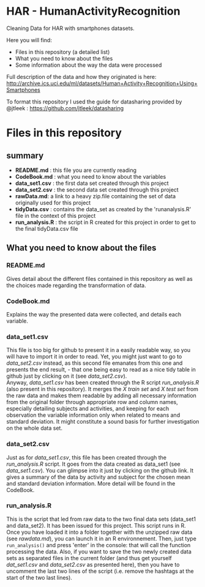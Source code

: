 # HAR - HumanActivityRecognition
Cleaning Data for HAR with smartphones datasets. 

Here you will find:
- Files in this repository (a detailed list)
- What you need to know about the files
- Some information about the way the data were processed

Full description of the data and how they originated is here:
http://archive.ics.uci.edu/ml/datasets/Human+Activity+Recognition+Using+Smartphones

To format this repository I used the guide for datasharing provided by @jtleek : https://github.com/jtleek/datasharing 

# Files in this repository

## summary
- **README.md** : this file you are currently reading
- **CodeBook.md** : what you need to know about the variables
- **data_set1.csv** : the first data set created through this project
- **data_set2.csv** : the second data set created through this project
- **rawData.md**: a link to a heavy zip.file containing the set of data originally used for this project 
- **tidyData.csv** : contains the  data_set as created by the 'runanalysis.R' file in the context of this project
- **run_analysis.R** : the script in R created for this project in order to get to the final tidyData.csv file 

## What you need to know about the files

### README.md
Gives detail about the different files contained in this repository as well as the choices made regarding the transformation of data.

### CodeBook.md 
Explains the way the presented data were collected, and details each variable.

### data_set1.csv
This file is too big for github to present it in a easily readable way, so you will have to import it in order to read. Yet, you might just want to go to *data_set2.csv* instead, as this second file emanates from this one and presents the end result, - that one being easy to read as a nice tidy table in github just by clicking on it (see *data_set2.csv*).  
Anyway, *data_set1.csv* has been created through the R script *run_analysis.R* (also present in this repository). It merges the *X train set* and *X test set* from the raw data and makes them readable by adding all necessary information from the original folder through appropriate row and column names, especially detailing subjects and activities, and keeping for each observation the variable information only when related to means and standard deviation. It might constitute a sound basis for further investigation on the whole data set.

### data_set2.csv
Just as for *data_set1.csv*, this file has been created through the *run_analysis.R* script. It goes from the data created as data_set1 (see *data_set1.csv*). You can glimpse into it just by clicking on the github link.
It gives a summary of the data by activity and subject for the chosen mean and standard deviation information. More detail will be found in the CodeBook.

### run_analysis.R
This is the script that led from raw data to the two final data sets (data_set1 and data_set2). It has been issued for this project.
This script runs in R. Once you have loaded it into a folder together with the unzipped raw data (see *rawdata.md*), you can launch it in an R environnement. Then, just type `run_analysis()` and press 'enter' in the console: that will call the function processing the data. Also, if you want to save the two newly created data sets as separated files in the current folder (and thus get yourself *dat_set1.csv* and *data_set2.csv* as presented here), then you have to uncomment the last two lines of the script (i.e. remove the hashtags at the start of the two last lines). 
